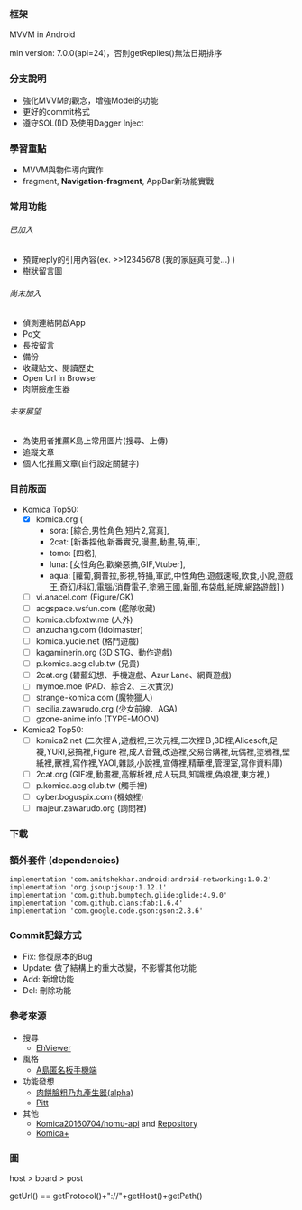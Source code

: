 ### 框架
MVVM in Android

min version: 7.0.0(api=24)，否則getReplies()無法日期排序

### 分支說明
 - 強化MVVM的觀念，增強Model的功能
 - 更好的commit格式
 - 遵守SOL(I)D 及使用Dagger Inject

### 學習重點
 - MVVM與物件導向實作
 - fragment, **Navigation-fragment**, AppBar新功能實戰


### 常用功能
###### 已加入
 - 預覽reply的引用內容(ex. >>12345678 (我的家庭真可愛...) )
 - 樹狀留言圖
 
###### 尚未加入
 - 偵測連結開啟App
 - Po文
 - 長按留言
 - 備份
 - 收藏貼文、閱讀歷史
 - Open Url in Browser
 - 肉餅臉產生器
 
###### 未來展望
 - 為使用者推薦K島上常用圖片(搜尋、上傳)
 - 追蹤文章
 - 個人化推薦文章(自行設定關鍵字)
 
### 目前版面
 - Komica Top50:
   - [x] komica.org ( 
      - sora: [綜合,男性角色,短片2,寫真],
      - 2cat: [新番捏他,新番實況,漫畫,動畫,萌,車],
      - tomo: [四格],
      - luna: [女性角色,歡樂惡搞,GIF,Vtuber],
      - aqua: [蘿蔔,鋼普拉,影視,特攝,軍武,中性角色,遊戲速報,飲食,小說,遊戲王,奇幻/科幻,電腦/消費電子,塗鴉王國,新聞,布袋戲,紙牌,網路遊戲]
      )
   - [ ] vi.anacel.com (Figure/GK)
   - [ ] acgspace.wsfun.com (艦隊收藏)
   - [ ] komica.dbfoxtw.me (人外)
   - [ ] anzuchang.com (Idolmaster)
   - [ ] komica.yucie.net (格鬥遊戲)
   - [ ] kagaminerin.org (3D STG、動作遊戲)
   - [ ] p.komica.acg.club.tw (兄貴)
   - [ ] 2cat.org (碧藍幻想、手機遊戲、Azur Lane、網頁遊戲)
   - [ ] mymoe.moe (PAD、綜合2、三次實況)
   - [ ] strange-komica.com (魔物獵人)
   - [ ] secilia.zawarudo.org (少女前線、AGA)
   - [ ] gzone-anime.info (TYPE-MOON)
 - Komica2 Top50:
   - [ ] komica2.net (二次裡Ａ,遊戲裡,三次元裡,二次裡Ｂ,3D裡,Alicesoft,足襪,YURI,惡搞裡,Figure 裡,成人音聲,改造裡,交易合購裡,玩偶裡,塗鴉裡,壁紙裡,獸裡,寫作裡,YAOI,雜談,小說裡,宣傳裡,精華裡,管理室,寫作資料庫) 
   - [ ] 2cat.org (GIF裡,動畫裡,高解析裡,成人玩具,知識裡,偽娘裡,東方裡,)
   - [ ] p.komica.acg.club.tw (觸手裡)
   - [ ] cyber.boguspix.com (機娘裡)
   - [ ] majeur.zawarudo.org (詢問裡)
 
### 下載

 
### 額外套件 (dependencies)
    implementation 'com.amitshekhar.android:android-networking:1.0.2'
    implementation 'org.jsoup:jsoup:1.12.1'
    implementation 'com.github.bumptech.glide:glide:4.9.0'
    implementation 'com.github.clans:fab:1.6.4'
    implementation 'com.google.code.gson:gson:2.8.6'
    
### Commit記錄方式
 - Fix: 修復原本的Bug
 - Update: 做了結構上的重大改變，不影響其他功能
 - Add: 新增功能
 - Del: 刪除功能

### 參考來源
 - 搜尋
    - [EhViewer](https://github.com/seven332/EhViewer)
 - 風格
    - [A島匿名板手機端](https://loyea.com/adnmb/download/latest)
 - 功能發想
    - [肉餅臉粗乃丸產生器(alpha)](https://github.com/send-tree-pay/htm170527)
    - [Pitt](https://play.google.com/store/apps/details?id=com.ihad.ptt)
 - 其他
    - [Komica20160704/homu-api](https://homu.homu-api.com/api) and [Repository](https://github.com/Komica20160704/homu-api)
    - [Komica+](https://github.com/TakumaMochizuki/Komica)

### 圖
   host > board > post

   getUrl() == getProtocol()+"://"+getHost()+getPath()